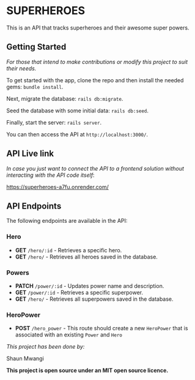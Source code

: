 # SUPERHEROES

This is an API that tracks superheroes and their awesome super powers.

## Getting Started

_For those that intend to make contributions or modify this project to suit their needs._

To get started with the app, clone the repo and then install the needed gems: `bundle install`.

Next, migrate the database: `rails db:migrate`.

Seed the database with some initial data: `rails db:seed`.

Finally, start the server: `rails server`.

You can then access the API at `http://localhost:3000/`.

## API Live link

_In case you just want to connect the API to a frontend solution without interacting with the API code itself_:

https://superheroes-a7fu.onrender.com/

## API Endpoints

The following endpoints are available in the API:

### Hero

- **GET** `/hero/:id` - Retrieves a specific hero.
- **GET** `/hero/` - Retrieves all heroes saved in the database.

### Powers

- **PATCH** `/power/:id` - Updates power name and description.
- **GET** `/power/:id` - Retrieves a specific superpower.
- **GET** `/hero/` - Retrieves all superpowers saved in the database.

### HeroPower

- **POST** `/hero_power` - This route should create a new `HeroPower` that is associated with an
  existing `Power` and `Hero`



_This project has been done by:_

Shaun Mwangi

**This project is open source under an MIT open source licence.**